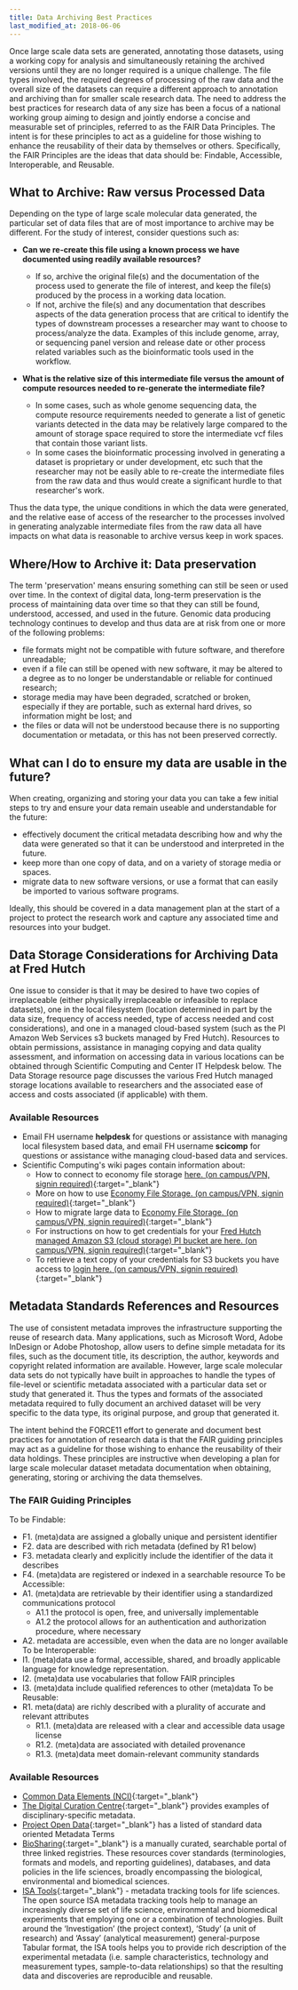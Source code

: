 ```yaml
---
title: Data Archiving Best Practices
last_modified_at: 2018-06-06
---
```

Once large scale data sets are generated, annotating those datasets, using a working copy for analysis and simultaneously retaining the archived versions until they are no longer required is a unique challenge.  The file types involved, the required degrees of processing of the raw data and the overall size of the datasets can require a different approach to annotation and archiving than for smaller scale research data.  The need to address the best practices for research data of any size has been a focus of a national working group aiming to design and jointly endorse a concise and measurable set of principles, referred to as the FAIR Data Principles. The intent is for these principles to act as a guideline for those wishing to enhance the reusability of their data by themselves or others.  Specifically, the FAIR Principles are the ideas that data should be:  Findable, Accessible, Interoperable, and Reusable.  

## What to Archive:  Raw versus Processed Data
Depending on the type of large scale molecular data generated, the particular set of data files that are of most importance to archive may be different.  For the study of interest, consider questions such as:

- **Can we re-create this file using a known process we have documented using readily available resources?**
  - If so, archive the original file(s) and the documentation of the process used to generate the file of interest, and keep the file(s) produced by the process in a working data location.
  - If not, archive the file(s) and any documentation that describes aspects of the data generation process that are critical to identify the types of downstream processes a researcher may want to choose to process/analyze the data.  Examples of this include genome, array, or sequencing panel version and release date or other process related variables such as the bioinformatic tools used in the workflow.  

- **What is the relative size of this intermediate file versus the amount of compute resources needed to re-generate the intermediate file?**
  - In some cases, such as whole genome sequencing data, the compute resource requirements needed to generate a list of genetic variants detected in the data may be relatively large compared to the amount of storage space required to store the intermediate vcf files that contain those variant lists.
  - In some cases the bioinformatic processing involved in generating a dataset is proprietary or under development, etc such that the researcher may not be easily able to re-create the intermediate files from the raw data and thus would create a significant hurdle to that researcher's work.  

Thus the data type, the unique conditions in which the data were generated, and the relative ease of access of the researcher to the processes involved in generating analyzable intermediate files from the raw data all have impacts on what data is reasonable to archive versus keep in work spaces.  

## Where/How to Archive it:  Data preservation
The term 'preservation' means ensuring something can still be seen or used over time. In the context of digital data, long-term preservation is the process of maintaining data over time so that they can still be found, understood, accessed, and used in the future. Genomic data producing technology continues to develop and thus data are at risk from one or more of the following problems: 
  - file formats might not be compatible with future software, and therefore unreadable;
  - even if a file can still be opened with new software, it may be altered to a degree as to no longer be understandable or reliable for continued research;
  - storage media may have been degraded, scratched or broken, especially if they are portable, such as external hard drives, so information might be lost; and
  - the files or data will not be understood because there is no supporting documentation or metadata, or this has not been preserved correctly.

## What can I do to ensure my data are usable in the future?
When creating, organizing and storing your data you can take a few initial steps to try and ensure your data remain useable and understandable for the future: 
  - effectively document the critical metadata describing how and why the data were generated so that it can be understood and interpreted in the future.
  - keep more than one copy of data, and on a variety of storage media or spaces.
  - migrate data to new software versions, or use a format that can easily be imported to various software programs.

Ideally, this should be covered in a data management plan at the start of a project to protect the research work and capture any associated time and resources into your budget.

## Data Storage Considerations for Archiving Data at Fred Hutch
One issue to consider is that it may be desired to have two copies of irreplaceable (either physically irreplaceable or infeasible to replace datasets), one in the local filesystem (location determined in part by the data size, frequency of access needed, type of access needed and cost considerations), and one in a managed cloud-based system (such as the PI Amazon Web Services s3 buckets managed by Fred Hutch).  Resources to obtain permissions, assistance in managing copying and data quality assessment, and information on accessing data in various locations can be obtained through Scientific Computing and Center IT Helpdesk below.  The Data Storage resource page discusses the various Fred Hutch managed storage locations available to researchers and the associated ease of access and costs associated (if applicable) with them.  

### Available Resources
  - Email FH username **helpdesk** for questions or assistance with managing local filesystem based data, and email FH username **scicomp** for questions or assistance withe managing cloud-based data and services.  
  - Scientific Computing's wiki pages contain information about:
    - How to connect to economy file storage [here. (on campus/VPN, signin required)](https://teams.fhcrc.org/sites/citwiki/SciComp/Pages/All-Pages.aspx?Community=Scientific%20Programmers){:target="_blank"}<!--_-->
    -  More on how to use [Economy File Storage. (on campus/VPN, signin required)](https://teams.fhcrc.org/sites/citwiki/SciComp/Pages/How%20to%20use%20Economy%20File%20Storage.aspx){:target="_blank"}<!--_-->
    - How to migrate large data to [Economy File Storage.  (on campus/VPN, signin required)](https://teams.fhcrc.org/sites/citwiki/SciComp/Pages/How%20to%20migrate%20large%20data%20to%20Economy%20File.aspx){:target="_blank"}<!--_-->
    - For instructions on how to get credentials for your [Fred Hutch managed Amazon S3 (cloud storage) PI bucket are here. (on campus/VPN, signin required)](https://teams.fhcrc.org/sites/citwiki/SciComp/Pages/Getting%20AWS%20Credentials.aspx){:target="_blank"}<!--_-->
    - To retrieve a text copy of your credentials for S3 buckets you have access to [login here. (on campus/VPN, signin required)](https://toolbox.fhcrc.org/sw2srv/aws/account){:target="_blank"}<!--_-->


## Metadata Standards References and Resources
The use of consistent metadata improves the infrastructure supporting the reuse of research data.  Many applications, such as Microsoft Word, Adobe InDesign or Adobe Photoshop, allow users to define simple metadata for its files, such as the document title, its description, the author, keywords and copyright related information are available. However, large scale molecular data sets do not typically have built in approaches to handle the types of file-level or scientific metadata associated with a particular data set or study that generated it.  Thus the types and formats of the associated metadata required to fully document an archived dataset will be very specific to the data type, its original purpose, and group that generated it.  

The intent behind the FORCE11 effort to generate and document best practices for annotation of research data is that the FAIR guiding principles may act as a guideline for those wishing to enhance the reusability of their data holdings. These principles are instructive when developing a plan for large scale molecular dataset metadata documentation when obtaining, generating, storing or archiving the data themselves.  

### The FAIR Guiding Principles
To be Findable:
- F1. (meta)data are assigned a globally unique and persistent identifier
- F2. data are described with rich metadata (defined by R1 below)
- F3. metadata clearly and explicitly include the identifier of the data it describes
- F4. (meta)data are registered or indexed in a searchable resource
To be Accessible:
- A1. (meta)data are retrievable by their identifier using a standardized communications protocol
  - A1.1 the protocol is open, free, and universally implementable
  - A1.2 the protocol allows for an authentication and authorization procedure, where necessary
- A2. metadata are accessible, even when the data are no longer available
To be Interoperable:
- I1. (meta)data use a formal, accessible, shared, and broadly applicable language for knowledge representation.
- I2. (meta)data use vocabularies that follow FAIR principles
- I3. (meta)data include qualified references to other (meta)data
To be Reusable:
- R1. meta(data) are richly described with a plurality of accurate and relevant attributes
  - R1.1. (meta)data are released with a clear and accessible data usage license
  - R1.2. (meta)data are associated with detailed provenance
  - R1.3. (meta)data meet domain-relevant community standards

### Available Resources
- [Common Data Elements (NCI)](https://wiki.nci.nih.gov/display/caDSR/CTEP+Common+Data+Elements){:target="_blank"}<!--_-->
- [The Digital Curation Centre](http://www.dcc.ac.uk/resources/metadata-standards){:target="_blank"}<!--_--><!--_--> provides examples of disciplinary-specific metadata.
- [Project Open Data](https://project-open-data.cio.gov/v1.1/schema/){:target="_blank"}<!--_--> has a listed of standard data oriented Metadata Terms
- [BioSharing](http://www.biosharing.org){:target="_blank"}<!--_--> is a manually curated, searchable portal of three linked registries. These resources cover standards (terminologies, formats and models, and reporting guidelines), databases, and data policies in the life sciences, broadly encompassing the biological, environmental and biomedical sciences.
- [ISA Tools](http://isa-tools.org/){:target="_blank"}<!--_--> - metadata tracking tools for life sciences. The open source ISA metadata tracking tools help to manage an increasingly diverse set of life science, environmental and biomedical experiments that employing one or a combination of technologies. Built around the ‘Investigation’ (the project context), ‘Study’ (a unit of research) and ‘Assay’ (analytical measurement) general-purpose Tabular format, the ISA tools helps you to provide rich description of the experimental metadata (i.e. sample characteristics, technology and measurement types, sample-to-data relationships) so that the resulting data and discoveries are reproducible and reusable.
